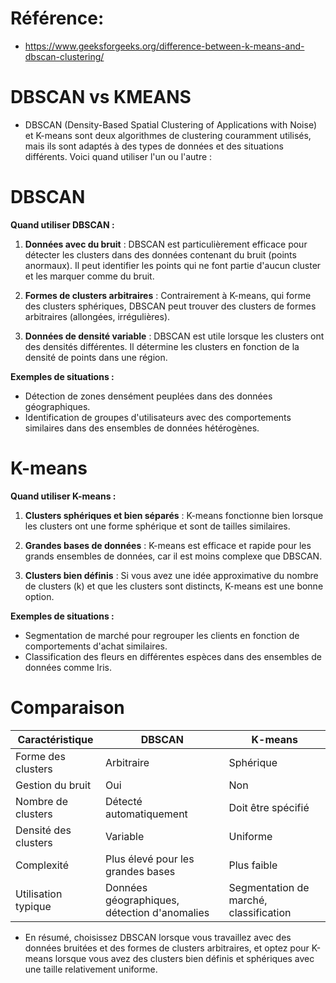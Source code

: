 # Référence: 

- https://www.geeksforgeeks.org/difference-between-k-means-and-dbscan-clustering/

# DBSCAN vs KMEANS

- DBSCAN (Density-Based Spatial Clustering of Applications with Noise) et K-means sont deux algorithmes de clustering couramment utilisés, mais ils sont adaptés à des types de données et des situations différents. Voici quand utiliser l'un ou l'autre :


# DBSCAN
**Quand utiliser DBSCAN :**

1. **Données avec du bruit** : DBSCAN est particulièrement efficace pour détecter les clusters dans des données contenant du bruit (points anormaux). Il peut identifier les points qui ne font partie d'aucun cluster et les marquer comme du bruit.

2. **Formes de clusters arbitraires** : Contrairement à K-means, qui forme des clusters sphériques, DBSCAN peut trouver des clusters de formes arbitraires (allongées, irrégulières).

3. **Données de densité variable** : DBSCAN est utile lorsque les clusters ont des densités différentes. Il détermine les clusters en fonction de la densité de points dans une région.

**Exemples de situations :**

- Détection de zones densément peuplées dans des données géographiques.
- Identification de groupes d'utilisateurs avec des comportements similaires dans des ensembles de données hétérogènes.

# K-means

**Quand utiliser K-means :**

1. **Clusters sphériques et bien séparés** : K-means fonctionne bien lorsque les clusters ont une forme sphérique et sont de tailles similaires.

2. **Grandes bases de données** : K-means est efficace et rapide pour les grands ensembles de données, car il est moins complexe que DBSCAN.

3. **Clusters bien définis** : Si vous avez une idée approximative du nombre de clusters (k) et que les clusters sont distincts, K-means est une bonne option.

**Exemples de situations :**

- Segmentation de marché pour regrouper les clients en fonction de comportements d'achat similaires.
- Classification des fleurs en différentes espèces dans des ensembles de données comme Iris.

# Comparaison

| Caractéristique              | DBSCAN                                  | K-means                       |
|------------------------------|-----------------------------------------|------------------------------|
| Forme des clusters           | Arbitraire                              | Sphérique                    |
| Gestion du bruit             | Oui                                     | Non                          |
| Nombre de clusters           | Détecté automatiquement                 | Doit être spécifié           |
| Densité des clusters         | Variable                                | Uniforme                     |
| Complexité                   | Plus élevé pour les grandes bases       | Plus faible                  |
| Utilisation typique          | Données géographiques, détection d'anomalies | Segmentation de marché, classification |

- En résumé, choisissez DBSCAN lorsque vous travaillez avec des données bruitées et des formes de clusters arbitraires, et optez pour K-means lorsque vous avez des clusters bien définis et sphériques avec une taille relativement uniforme.
